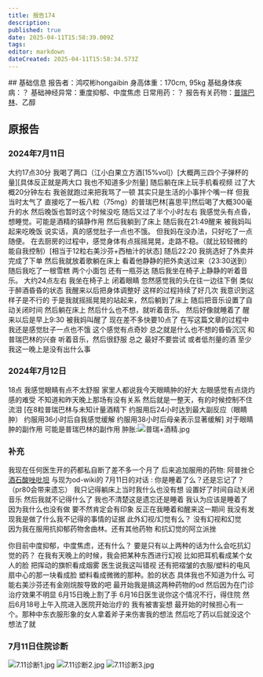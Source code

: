 ```yaml
---
title: 报告174
description: 
published: true
date: 2025-04-11T15:58:39.009Z
tags: 
editor: markdown
dateCreated: 2025-04-11T15:58:34.573Z
---
```


﻿## 基础信息
报告者：鸿哎彬hongaibin
身高体重：170cm, 95kg
基础身体疾病：？
基础神经异常：重度抑郁、中度焦虑
日常用药：？
报告有关药物：[普瑞巴林](/drug/PR80)、乙醇

## 原报告
### 2024年7月11日
大约17点30分
我喝了两口（江小白果立方酒[15%vol]）[大概两三四个子弹杯的量][具体反正就是两大口 我也不知道多少剂量]
随后躺在床上玩手机看视频
过了大概20分钟左右
我爸就跑过来把我骂了一顿
其实只是生活的小事拌个嘴一样
但我当时太气了 直接吃了一板八粒（75mg）的普瑞巴林[喜思平]然后喝了大概300毫升的水
然后晚饭也暂时这个时候没吃
随后又过了半个小时左右 我感觉头有点昏，想睡觉。可能是酒精的镇静作用 
然后我躺到了床上 
随后我在21:49醒来 被我妈叫起来吃晚饭
说实话，真的感觉肚子一点也不饿。
但我妈在没办法，只好吃了一点随便。
在去厨房的过程中，感觉身体有点摇摇晃晃，走路不稳。（就比较轻微的 能自我控制）[相当于12粒右美沙芬+西柚汁的状态]
随后22:20 我挑选好了外卖并完成了下单
然后我就放着歌躺在床上 看着他静静的把外卖送过来（23:30送到）
随后我吃了一根雪糕 两个小面包 还有一瓶芬达
随后我坐在椅子上静静的听着音乐。
大约24点左右 我坐在椅子上 闭着眼睛 忽然感觉我的头在往一边往下倒 类似于醉酒昏昏的状态 我醒来以后把身体调整好 
这样的过程持续了好几次 我意识到这样子是不行的 于是我就摇摇晃晃的站起来，然后躺到了床上 随后把音乐设置了自动关闭时间 然后躺在床上 然后什么也不想，就听着音乐。 然后好像就睡着了 
醒来以后是早上9:30 被我妈叫醒了
现在差不多快要10点了 在写这篇文章的过程中 我还是感觉肚子一点也不饿 
这个感觉有点奇妙 总之就是什么也不想的昏昏沉沉 和普瑞巴林的兴奋 听着音乐，然后很舒服 总之 最好不要尝试 或者低剂量的酒
至少我这一晚上是没有出什么事
### 2024年7月12日
18点
我感觉眼睛有点不太舒服 家里人都说我今天眼睛肿的好大 左眼感觉有点烧灼感的难受 不知道和昨天晚上那场有没有关系
然后就是一整天，有的时候控制不住流泪 
[在8粒普瑞巴林与未知计量酒精下 
约服用后24小时达到最大副反应（眼睛肿）
约服用36小时后自我感觉缓解 
约服用38小时后母亲表示显著缓解]
对于眼睛肿的副作用 可能是普瑞巴林的副作用 肿胀:![普瑞+酒精.jpg](/imgs/普瑞+酒精.jpg)
### 补充
我现在任何医生开的药都私自断了差不多一个月了
后来追加服用的药物: 阿普挫仑 [酒石酸唑吡坦](/drug/思诺思)
与现为od-wiki的 7月11日的对话 :
你是睡着了么？还是忘记了？（pr80会带来遗忘）
我只记得躺床上当时我什么也没有想 
设置好了时间自动关闭音乐 
然后我就不记得什么了 
我也不清楚这是遗忘还是睡着 
我认为应该是睡着了
 因为我什么也没有做 
要不然肯定会有印象 
反正在我睡着和醒来这一期间 
我没有发现我是做了什么我不记得的事情的证据
此外幻视/幻觉有么？
没有幻视和幻觉  
因为我在服用抗抑郁药物舍曲林。还有其他药物 和抗幻觉的阿立派挫

你目前中度抑郁，中度焦虑，还有什么？
要是只有以上两种的话为什么会吃抗幻觉的药？
在我有天晚上的时候，我会把某种东西进行幻视 比如把耳机看成某个女人的脸 把挥动的旗帜看成烟雾
医生说我这叫错视
还有把褶皱的衣服/塑料的电风扇中心的那一块看成脸 
塑料看成微微的那种。脸的状态
具体我也不知道为什么 可能右美沙芬还有金刚烷胺导致的吧
最开始我是搞这两种药物的od 
然后因为在门诊治疗效果不明显 
6月15日晚上割了手 6月16日医生说你这个情况不行，得住院 然后6月18号上午入院进入医院开始治疗的
我有被害妄想 最开始的时候担心有一个。那种中东衣服形象的女人拿着斧子来伤害我的想法
然后吃了药以后就没这个想法了就

### 7月11日住院诊断
![7.11诊断1.jpg](/imgs/7.11诊断1.jpg)
![7.11诊断2.jpg](/imgs/7.11诊断2.jpg)
![7.11诊断3.jpg](/imgs/7.11诊断3.jpg)